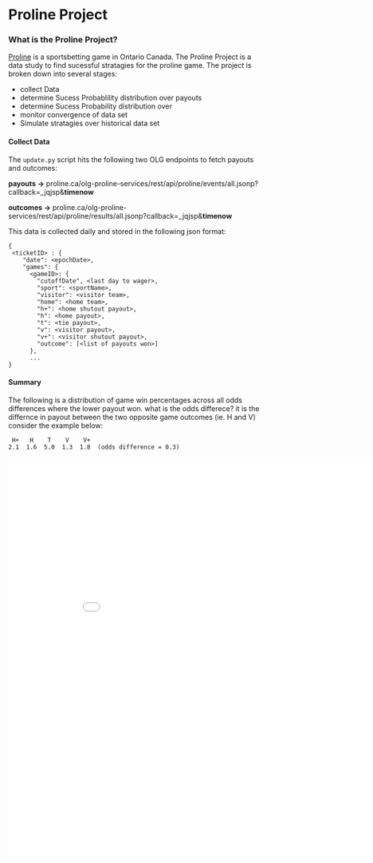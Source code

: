 # Proline Project
### What is the Proline Project?
[Proline](https://www.proline.ca/) is a sportsbetting game in Ontario Canada.  The Proline Project is a data study to find sucessful stratagies for the proline game.  The project is broken down into several stages:
* collect Data
* determine Sucess Probablility distribution over payouts
* determine Sucess Probability distribution over
* monitor convergence of data set
* Simulate stratagies over historical data set

#### Collect Data
The `update.py` script hits the following two OLG endpoints to fetch payouts and outcomes:

**payouts ->** proline.ca/olg-proline-services/rest/api/proline/events/all.jsonp?callback=_jqjsp&__timenow__

**outcomes ->** proline.ca/olg-proline-services/rest/api/proline/results/all.jsonp?callback=_jqjsp&__timenow__

This data is collected daily and stored in the following json format:
```
{
 <ticketID> : {
    "date": <epochDate>,
    "games": {
      <gameID>: {
        "cutoffDate", <last day to wager>,
        "sport": <sportName>,
        "visitor": <visitor team>,
        "home": <home team>,
        "h+": <home shutout payout>,
        "h": <home payout>,
        "t": <tie payout>,
        "v": <visitor payout>,
        "v+": <visitor shutout payout>,
        "outcome": [<list of payouts won>]
      },
      ...
}
```

#### Summary
The following is a distribution of game win percentages across all odds differences where the lower payout won.
what is the odds differece?
it is the differnce in payout between the two opposite game
outcomes (ie. H and V) consider the example below:
```
 H+   H    T    V    V+
2.1  1.6  5.0  1.3  1.8  (odds difference = 0.3)
```
<iframe width="900" height="800" frameborder="0" scrolling="no" src="//plot.ly/~nikperi/10.embed"></iframe>

